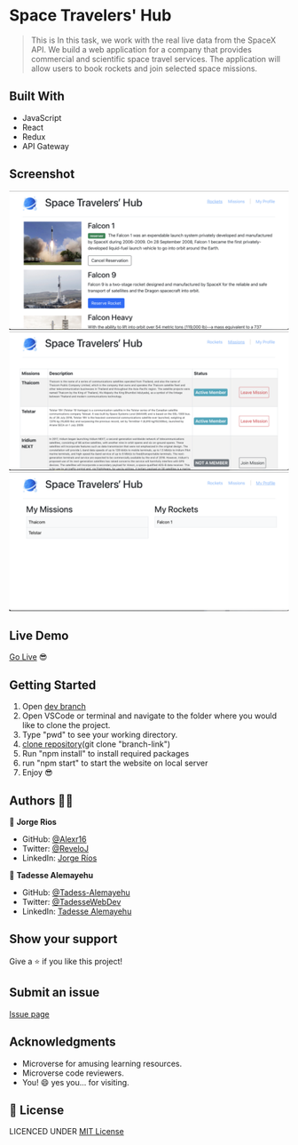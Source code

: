 # Space Travelers' Hub

> This is In this task, we work with the real live data from the SpaceX API. We build a web application for a company that provides commercial and scientific space travel services. The application will allow users to book rockets and join selected space missions.

## Built With

- JavaScript
- React
- Redux
- API Gateway

## Screenshot

<img src="./1.png">
<img src="./2.png">
<img src="./3.png">

## Live Demo

[Go Live](https://tadesse-alemayehu-space-travelers.netlify.app/) 😎

## Getting Started

1. Open [dev branch](https://github.com/Tadesse-Alemayehu/space-travelers)
2. Open VSCode or terminal and navigate to the folder where you would like to clone the project.
3. Type "pwd" to see your working directory.
4. [clone repository](https://github.com/Tadesse-Alemayehu/space-travelers)(git clone "branch-link")
5. Run "npm install" to install required packages
6. run "npm start" to start the website on local server
7. Enjoy 😎

## Authors 👱‍♂️

👤 **Jorge Rios**

- GitHub: [@Alexr16](https://github.com/Alexr16)
- Twitter: [@ReveloJ](https://twitter.com/ReveloJ)
- LinkedIn: [Jorge Ríos](https://www.linkedin.com/in/jorgeriosr/)

👤 **Tadesse Alemayehu**

- GitHub: [@Tadess-Alemayehu](https://github.com/Tadesse-Alemayehu)
- Twitter: [@TadesseWebDev](https://twitter.com/TadesseWebDev)
- LinkedIn: [Tadesse Alemayehu](https://www.linkedin.com/in/tadesse-alemayehu-60141a221/)

## Show your support

Give a ⭐️ if you like this project!

## Submit an issue

[Issue page](https://github.com/Tadesse-Alemayehu/space-travelers/issues)

## Acknowledgments

- Microverse for amusing learning resources.
- Microverse code reviewers.
- You! 😄 yes you... for visiting.

## 📝 License

LICENCED UNDER [MIT License](LICENSE)
